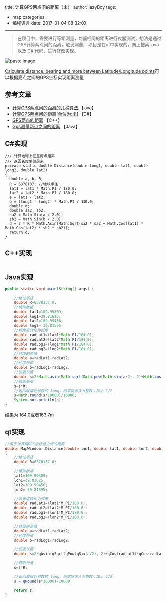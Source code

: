 title: 计算GPS两点间的距离（米）
author: lazyBoy
tags:
  - map
categories:
  - 编程语言
date: 2017-01-04 08:32:00
---
> 在项目中，需要进行等距测量，每隔相同的距离进行仪器测试，想法是通过GPS计算两点间的距离，触发测量。
项目是在qt中实现的，网上搜索 java 以及 C# 代码，进行修改实现。

![paste image](http://oh1jgyw0v.bkt.clouddn.com/74xqrk9j7us1yy1lvdmoizimah?imageslim)

[Calculate distance, bearing and more between Latitude/Longitude points](http://www.movable-type.co.uk/scripts/latlong.html)可以根据亮点之间的GPS坐标实现距离测量

<!-- more -->

## 参考文章
- [计算GPS两点间的距离的几种算法 ](http://blog.csdn.net/zhouzheng034/article/details/47704185) 【java】
- [计算GPS两点间的距离[单位为:米]](http://m.blog.chinaunix.net/uid-20804770-id-1838078.html) 【C#】
- [GPS两点的距离](http://blog.csdn.net/chary8088/article/details/17403061) 【C++】
- [Gps测量两点之间的距离](http://blog.csdn.net/yueqinglkong/article/details/10163739) 【Java】

## C#实现

```CSharp
/// 计算地球上任意两点距离
/// 返回长度单位是米
private static double Distance(double long1, double lat1, double long2, double lat2)
{
  double a, b, R;
  R = 6378137; //地球半径
  lat1 = lat1 * Math.PI / 180.0;
  lat2 = lat2 * Math.PI / 180.0;
  a = lat1 - lat2;
  b = (long1 - long2) * Math.PI / 180.0;
  double d;
  double sa2, sb2;
  sa2 = Math.Sin(a / 2.0);
  sb2 = Math.Sin(b / 2.0);
  d = 2 * R * Math.Asin(Math.Sqrt(sa2 * sa2 + Math.Cos(lat1) * Math.Cos(lat2) * sb2 * sb2));
  return d;
}
```

## C++实现

```C++

```

## Java实现
```Java
public static void main(String[] args) {  
  
    //地球半径   
    double R=6378137.0;   
    //模拟数据  
    double lat1=109.99309;  
    double log1=39.81625;  
    double lat2=109.99456;  
    double log2= 39.81595;  
    //将角度转化为弧度  
    double radLat1=(lat1*Math.PI/180.0);  
    double radLat2=(lat2*Math.PI/180.0);  
    double radLog1=(log1*Math.PI/180.0);  
    double radLog2=(log2*Math.PI/180.0);  
    //纬度的差值  
    double a=radLat1-radLat2;  
    //经度差值  
    double b=radLog1-radLog2;  
    //弧度长度  
    double s=2*Math.asin(Math.sqrt(Math.pow(Math.sin(a/2), 2)+Math.cos(radLat1)*Math.cos(radLat2)*Math.pow(Math.sin(b/2), 2)));  
    //获取长度  
    s=s*R;  
    //返回最接近参数的 long。结果将舍入为整数：加上 1/2  
    s=Math.round(s*10000)/10000;  
    System.out.println(s);  
} 
```
结果为 164.0或者163.7m

## qt实现
```C++
//用于计算两GPS坐标点之间的距离
double MapWindow::Distance(double lon1, double lat1, double lon2, double lat2)
{
    //地球半径
    double R=6378137.0;

    //模拟数据
    lat1=109.99309;
    lon1=39.81625;
    lat2=109.99456;
    lon2= 39.81595;

    //将角度转化为弧度
    double radLat1=(lat1*M_PI/180.0);
    double radLat2=(lat2*M_PI/180.0);
    double radLog1=(lon1*M_PI/180.0);
    double radLog2=(lon2*M_PI/180.0);

    //纬度的差值
    double a=radLat1-radLat2;
    //经度差值
    double b=radLog1-radLog2;

    //弧度长度
    double s=2*qAsin(qSqrt(qPow(qSin(a/2), 2)+qCos(radLat1)*qCos(radLat2)*qPow(qSin(b/2), 2)));

    //获取长度
    s=s*R;

    //返回最接近参数的 long。结果将舍入为整数：加上 1/2
    s = qRound(s*10000)/10000;

    return s;
}
```
